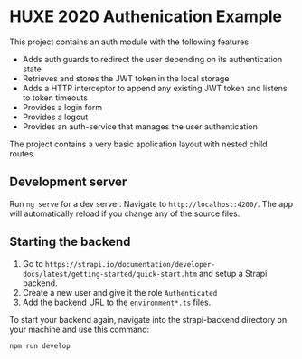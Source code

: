 # HUXE 2020 Authenication Example

This project contains an auth module with the following features

* Adds auth guards to redirect the user depending on its authentication state
* Retrieves and stores the JWT token in the local storage
* Adds a HTTP interceptor to append any existing JWT token and listens to token timeouts
* Provides a login form
* Provides a logout
* Provides an auth-service that manages the user authentication 

The project contains a very basic application layout with nested child routes.

## Development server

Run `ng serve` for a dev server. Navigate to `http://localhost:4200/`. The app will automatically reload if you change any of the source files.

## Starting the backend

1. Go to `https://strapi.io/documentation/developer-docs/latest/getting-started/quick-start.htm` and setup a Strapi backend.
2. Create a new user and give it the role `Authenticated`
3. Add the backend URL to the `environment*.ts` files.

To start your backend again, navigate into the strapi-backend directory on your machine and use this command: 

```npm run develop```
